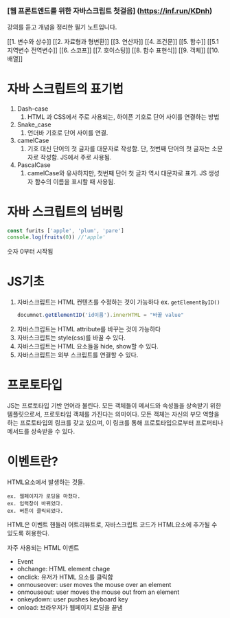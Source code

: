 

### [웹 프론트엔드를 위한 자바스크립트 첫걸음] (https://inf.run/KDnh)
강의를 듣고 개념을 정리한 필기 노트입니다.


[[1. 변수와 상수]]
[[2. 자료형과 형변환]]
[[3. 연산자]]
[[4. 조건문]]
[[5. 함수]]
[[5.1 지역변수 전역변수]]
[[6. 스코프]]
[[7. 호이스팅]]
[[8. 함수 표현식]]
[[9. 객체]]
[[10. 배열]]

# 자바 스크립트의 표기법
1. Dash-case
	1. HTML 과 CSS에서 주로 사용되는, 하이픈 기호로 단어 사이를 연결하는 방법
2. Snake_case
	1. 언더바 기호로 단어 사이를 연결.
3. camelCase
	1. 기호 대신 단어의 첫 글자를 대문자로 작성함. 단, 첫번째 단어의 첫 글자는 소문자로 작성함. JS에서 주로 사용됨.
4. PascalCase
	1. camelCase와 유사하지만, 첫번째 단어 첫 글자 역시 대문자로 표기. JS 생성자 함수의 이름을 표시할 때 사용됨.


# 자바 스크립트의 넘버링 

 ```javaScript
 const furits ['apple', 'plum', 'pare']
 console.log(fruits(0)) //'apple'
```
숫자 0부터 시작됨

# JS기초 
1. 자바스크립트는  HTML 컨텐츠를 수정하는 것이 가능하다 ex. `getElementByID()`
	```Javascript
	documnet.getElementID('id이름').innerHTML = "바꿀 value"
	```
2. 자바스크립트는 HTML attribute를 바꾸는 것이 가능하다
3. 자바스크립트는 style(css)를 바꿀 수 있다. 
4. 자바스크립트는 HTML 요소들을 hide, show할 수 있다.
5. 자바스크립트는 외부 스크립트를 연결할 수 있다.


# 프로토타입
JS는 프로토타입 기반 언어라 불린다.
모든 객체들이 메서드와 속성들을 상속받기 위한 템플릿으로서, 프로토타입 객체를 가진다는 의미이다.
모든 객체는 자신의 부모 역할을 하는 프로토타입의 링크를 갖고 있으며,
이 링크를 통해 프로토타입으로부터 프로퍼티나 메서드를 상속받을 수 있다.


# 이벤트란?
HTML요소에서 발생하는 것들.
```
ex. 웹페이지가 로딩을 마쳤다.
ex. 입력창이 바뀌었다.
ex. 버튼이 클릭되었다.
```
HTML은 이벤트 핸들러 어트리뷰트로, 자바스크립트 코드가 HTML요소에 추가될 수 있도록 허용한다.

자주 사용되는 HTML 이벤트
- Event
- ohchange: HTML element chage
- onclick: 유저가 HTML 요소를 클릭함
- onmouseover: user moves the mouse over an element
- onmouseout: user moves the mouse out from an element
- onkeydown: user pushes keyboard key
- onload: 브라우저가 웹페이지 로딩을 끝냄
